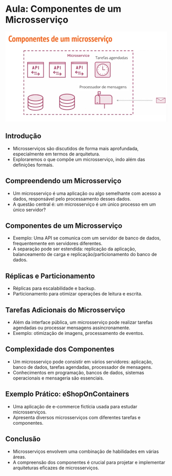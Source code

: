 # Aula: Componentes de um Microsserviço
![Alt text](/src/img/componentes-microservico.png)

## Introdução
- Microsserviços são discutidos de forma mais aprofundada, especialmente em termos de arquitetura.
- Exploraremos o que compõe um microsserviço, indo além das definições formais.

## Compreendendo um Microsserviço
- Um microsserviço é uma aplicação ou algo semelhante com acesso a dados, responsável pelo processamento desses dados.
- A questão central é: um microsserviço é um único processo em um único servidor?

## Componentes de um Microsserviço
- Exemplo: Uma API se comunica com um servidor de banco de dados, frequentemente em servidores diferentes.
- A separação pode ser estendida: replicação da aplicação, balanceamento de carga e replicação/particionamento do banco de dados.

## Réplicas e Particionamento
- Réplicas para escalabilidade e backup.
- Particionamento para otimizar operações de leitura e escrita.

## Tarefas Adicionais do Microsserviço
- Além da interface pública, um microsserviço pode realizar tarefas agendadas ou processar mensagens assincronamente.
- Exemplo: otimização de imagens, processamento de eventos.

## Complexidade dos Componentes
- Um microsserviço pode consistir em vários servidores: aplicação, banco de dados, tarefas agendadas, processador de mensagens.
- Conhecimentos em programação, bancos de dados, sistemas operacionais e mensageria são essenciais.

## Exemplo Prático: eShopOnContainers
- Uma aplicação de e-commerce fictícia usada para estudar microsserviços.
- Apresenta diversos microsserviços com diferentes tarefas e componentes.

## Conclusão
- Microsserviços envolvem uma combinação de habilidades em várias áreas.
- A compreensão dos componentes é crucial para projetar e implementar arquiteturas eficazes de microsserviços.
